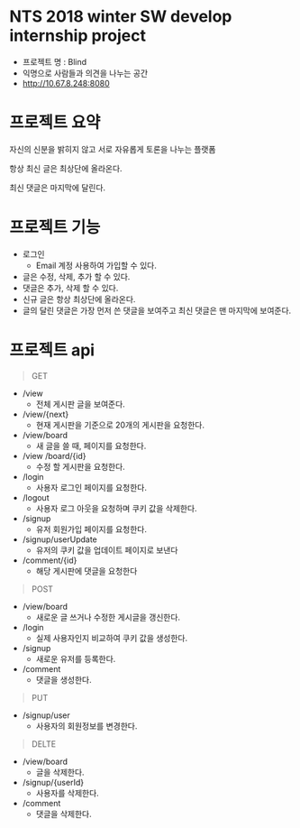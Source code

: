 # NTS 2018 winter SW develop internship project
* 프로젝트 명 : Blind
* 익명으로 사람들과 의견을 나누는 공간
* http://10.67.8.248:8080

# 프로젝트 요약
자신의 신분을 밝히지 않고 서로 자유롭게 토론을 나누는 플랫폼

항상 최신 글은 최상단에 올라온다.

최신 댓글은 마지막에 달린다.

# 프로젝트 기능
* 로그인
    * Email 계정 사용하여 가입할 수 있다.
* 글은 수정, 삭제, 추가 할 수 있다.
* 댓글은 추가, 삭제 할 수 있다.
* 신규 글은 항상 최상단에 올라온다.
* 글의 달린 댓글은 가장 먼저 쓴 댓글을 보여주고 최신 댓글은 맨 마지막에 보여준다.

# 프로젝트 api
>GET
- /view
	- 전체 게시판 글을 보여준다.
- /view/{next}
	- 현재 게시판을 기준으로 20개의 게시판을 요청한다.
- /view/board
	- 새 글을 쓸 때, 페이지를 요청한다.
- /view /board/{id}
	- 수정 할 게시판을 요청한다.
- /login
	- 사용자 로그인 페이지를 요청한다.
- /logout
	- 사용자 로그 아웃을 요청하며 쿠키 값을 삭제한다.
- /signup
	- 유저 회원가입 페이지를 요청한다.
- /signup/userUpdate
	- 유저의 쿠키 값을 업데이트 페이지로 보낸다
- /comment/{id}
	- 해당 게시판에 댓글을 요청한다

>POST
- /view/board
	- 새로운 글 쓰거나 수정한 게시글을 갱신한다.
- /login
	- 실제 사용자인지 비교하여 쿠키 값을 생성한다.
- /signup
	- 새로운 유저를 등록한다.
- /comment
	- 댓글을 생성한다.

>PUT
- /signup/user
	- 사용자의 회원정보를 변경한다.

>DELTE
- /view/board
	- 글을 삭제한다.
- /signup/{userId}
	- 사용자를 삭제한다.
- /comment
	- 댓글을 삭제한다.